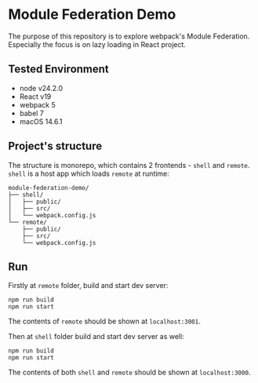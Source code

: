 # Module Federation Demo
The purpose of this repository is to explore webpack's Module Federation.
Especially the focus is on lazy loading in React project.

## Tested Environment
- node v24.2.0
- React v19
- webpack 5
- babel 7
- macOS 14.6.1

## Project's structure
The structure is monorepo, which contains 2 frontends - `shell` and `remote`. `shell` is a host app which loads `remote` at runtime:
```
module-federation-demo/
├── shell/
│   ├── public/
│   ├── src/
│   └── webpack.config.js
└── remote/
    ├── public/
    ├── src/
    └── webpack.config.js
```

## Run
Firstly at `remote` folder, build and start dev server:   
```shell
npm run build
npm run start
```
The contents of `remote` should be shown at `localhost:3001`. 

Then at `shell` folder build and start dev server as well:  
```shell
npm run build
npm run start
```
The contents of both `shell` and `remote` should be shown at `localhost:3000`.